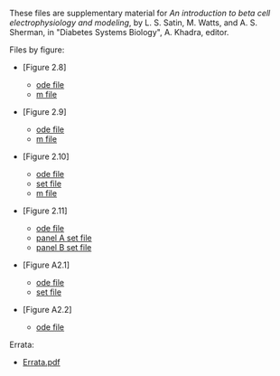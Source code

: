 These files are supplementary material for *An introduction to beta cell electrophysiology and modeling*, by L. S. Satin, M. Watts, and A. S. Sherman, in "Diabetes Systems Biology", A. Khadra, editor.

Files by figure:

* [Figure 2.8]
    * [ode file](mlneuron2d.ode)
    * [m file](figure2_8.m)

* [Figure 2.9]
    * [ode file](figure2_9.ode)
    * [m file](figure2_9.m)

* [Figure 2.10]
    * [ode file](mlbeta-alt.ode)
    * [set file](figure.set)
    * [m file](figure2_10.m)

* [Figure 2.11]
    * [ode file](Biophan-mod.ode)
    * [panel A set file](PanelA.set)
    * [panel B set file](PanelB.set)

* [Figure A2.1]
    * [ode file](linear.ode)
    * [set file](alpha-negative.set)

* [Figure A2.2]
    * [ode file](glass.ode)

Errata:

* [Errata.pdf](Errata.pdf)
